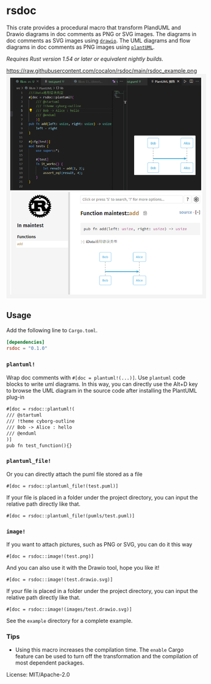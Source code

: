 # rsdoc

This crate provides a procedural macro that transform
PlandUML and Drawio diagrams in doc comments as PNG or SVG images.
The diagrams in doc comments as SVG images using [`drawio`].
The UML diagrams and flow diagrams in doc comments as PNG images using [`plantUML`].

*Requires Rust version 1.54 or later or equivalent nightly builds.*

[`drawio`]: https://drawio-app.com/
[`plantuml`]: https://www.plantuml.com/
          https://raw.githubusercontent.com/cocalon/rsdoc/main/rsdoc_example.png
<img src="https://raw.githubusercontent.com/cocalon/rsdoc/main/rsdoc_example.png"
   style="border: 10px solid rgba(192, 192, 192, 0.15)">

## Usage

Add the following line to `Cargo.toml`.

```toml
[dependencies]
rsdoc = "0.1.0"
```

### `plantuml!`

Wrap doc comments with `#[doc = plantuml!(...)]`. Use `plantuml` code blocks to write uml diagrams.
In this way, you can directly use the Alt+D key to browse the UML diagram in the source code after installing the PlantUML plug-in

    #[doc = rsdoc::plantuml!(
    /// @startuml
    /// !theme cyborg-outline
    /// Bob -> Alice : hello
    /// @enduml
    )]
    pub fn test_function(){}

### `plantuml_file!`
Or you can directly attach the puml file stored as a file
    
    #[doc = rsdoc::plantuml_file!(test.puml)]

If your file is placed in a folder under the project directory, you can input the relative path directly like that.

    #[doc = rsdoc::plantuml_file!(pumls/test.puml)]

### `image!`
If you want to attach pictures, such as PNG or SVG, you can do it this way   

    #[doc = rsdoc::image!(test.png)]

And you can also use it with the Drawio tool, hope you like it!

    #[doc = rsdoc::image!(test.drawio.svg)]

If your file is placed in a folder under the project directory, you can input the relative path directly like that.

    #[doc = rsdoc::image!(images/test.drawio.svg)]

See the `example` directory for a complete example.

### Tips

 - Using this macro increases the compilation time. The `enable` Cargo feature can be used to turn off the transformation and the compilation of most dependent packages.

License: MIT/Apache-2.0
